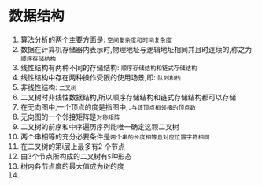 # 数据结构

1. 算法分析的两个主要方面是: `空间复杂度和时间复杂度`
2. 数据在计算机存储器内表示时,物理地址与逻辑地址相同并且时连续的,称之为: `顺序存储结构`
3. 线性结构有两种不同的存储结构: `顺序存储结构和链式存储结构`
4. 线性结构中存在两种操作受限的使用场景,即: `队列和栈`
5. 非线性结构: `二叉树`
6. 二叉树时非线性数据结构,所以顺序存储结构和链式存储结构都可以存储
7. 在无向图中,一个顶点的度是指图中,`.与该顶点相邻接的顶点数`
8. 无向图的一个邻接矩阵是`对称矩阵`
9. 二叉树的前序和中序遍历序列能唯一确定这颗二叉树
10. 两个串相等的充分必要条件是`两个串的长度相等且对应位置字符相同`
11. 在二叉树的第i层上最多有2 <i-1> 个节点
12. 由3个节点所构成的二叉树有`5`种形态
13. 树内各节点度的最大值成为树的度
14. 